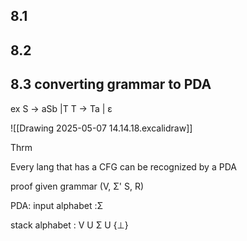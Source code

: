 ## 8.1

## 8.2

## 8.3 converting grammar to PDA

ex S -> aSb |T
T -> Ta | ε

![[Drawing 2025-05-07 14.14.18.excalidraw]]


Thrm

Every lang that has a CFG can be recognized by a PDA

proof
given grammar 
(V, Σ' S, R)

PDA:
input alphabet :Σ

stack alphabet : V U Σ U {⊥}

